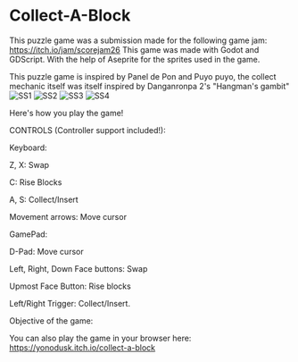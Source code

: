 # Collect-A-Block

This puzzle game was a submission made for the following game jam: https://itch.io/jam/scorejam26
This game was made with Godot and GDScript. With the help of Aseprite for the sprites used in the game.

This puzzle game is inspired by Panel de Pon and Puyo puyo, the collect mechanic itself was itself inspired by Danganronpa 2's "Hangman's gambit"
![SS1](https://github.com/Joseph22Jct/Collect-A-Block/assets/66181369/d8d192ce-e981-4bd6-81f9-efade08278d3) ![SS2](https://github.com/Joseph22Jct/Collect-A-Block/assets/66181369/9c707783-dc5a-453a-8736-90b555358090)
![SS3](https://github.com/Joseph22Jct/Collect-A-Block/assets/66181369/ec941707-07b4-4998-bd10-5f22a0280c54) ![SS4](https://github.com/Joseph22Jct/Collect-A-Block/assets/66181369/9a1b29c8-4d80-44e3-a466-20429c20c37d)

Here's how you play the game!

CONTROLS (Controller support included!):

Keyboard:

Z, X: Swap

C: Rise Blocks

A, S: Collect/Insert

Movement arrows: Move cursor

GamePad:

D-Pad: Move cursor

Left, Right, Down Face buttons: Swap

Upmost Face Button: Rise blocks

Left/Right Trigger: Collect/Insert.

Objective of the game: 

You can also play the game in your browser here: https://yonodusk.itch.io/collect-a-block
